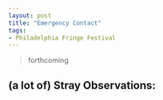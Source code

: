 ```yaml
---
layout: post
title: "Emergency Contact"
tags:
- Philadelphia Fringe Festival
---
```

> forthcoming

## (a lot of) Stray Observations:

